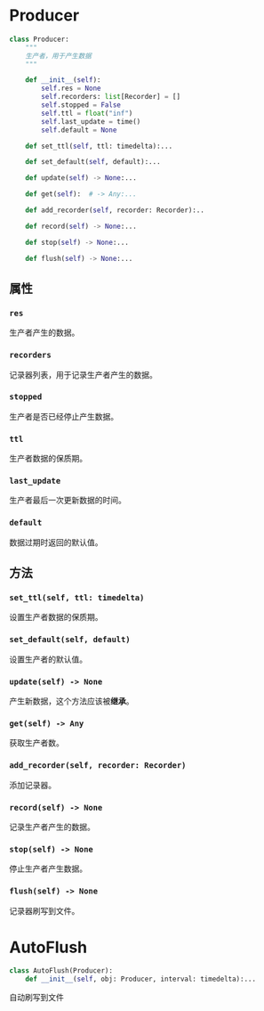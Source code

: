 # Producer

```python
class Producer:
    """
    生产者，用于产生数据
    """

    def __init__(self):
        self.res = None
        self.recorders: list[Recorder] = []
        self.stopped = False
        self.ttl = float("inf")
        self.last_update = time()
        self.default = None

    def set_ttl(self, ttl: timedelta):...

    def set_default(self, default):...

    def update(self) -> None:...

    def get(self):  # -> Any:...

    def add_recorder(self, recorder: Recorder):..

    def record(self) -> None:...

    def stop(self) -> None:...

    def flush(self) -> None:...

```

## 属性

### `res`

生产者产生的数据。

### `recorders`

记录器列表，用于记录生产者产生的数据。

### `stopped`

生产者是否已经停止产生数据。

### `ttl`

生产者数据的保质期。

### `last_update`

生产者最后一次更新数据的时间。

### `default`

数据过期时返回的默认值。

## 方法

### `set_ttl(self, ttl: timedelta)`

设置生产者数据的保质期。

### `set_default(self, default)`

设置生产者的默认值。

### `update(self) -> None`

产生新数据，这个方法应该被**继承**。

### `get(self) -> Any`

获取生产者数。

### `add_recorder(self, recorder: Recorder)`

添加记录器。

### `record(self) -> None`

记录生产者产生的数据。

### `stop(self) -> None`

停止生产者产生数据。

### `flush(self) -> None`

记录器刷写到文件。


# AutoFlush
```python
class AutoFlush(Producer):
    def __init__(self, obj: Producer, interval: timedelta):...
```

自动刷写到文件